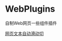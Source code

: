 # WebPlugins
自制Web网页一些组件插件

[网页文本自动滑动切](https://github.com/Lumnca/WebPlugins/blob/main/TextSlide/info.md)
